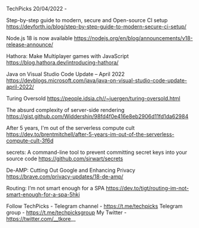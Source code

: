 TechPicks 20/04/2022 -

Step-by-step guide to modern, secure and Open-source CI setup
https://devforth.io/blog/step-by-step-guide-to-modern-secure-ci-setup/

Node.js 18 is now available
https://nodejs.org/en/blog/announcements/v18-release-announce/

Hathora: Make Multiplayer games with JavaScript
https://blog.hathora.dev/introducing-hathora/

Java on Visual Studio Code Update – April 2022
https://devblogs.microsoft.com/java/java-on-visual-studio-code-update-april-2022/

Turing Oversold
https://people.idsia.ch//~juergen/turing-oversold.html

The absurd complexity of server-side rendering
https://gist.github.com/Widdershin/98fd4f0e416e8eb2906d11fd1da62984

After 5 years, I'm out of the serverless compute cult
https://dev.to/brentmitchell/after-5-years-im-out-of-the-serverless-compute-cult-3f6d

secrets: A command-line tool to prevent committing secret keys into your source code
https://github.com/sirwart/secrets

De-AMP: Cutting Out Google and Enhancing Privacy
https://brave.com/privacy-updates/18-de-amp/

Routing: I’m not smart enough for a SPA
https://dev.to/tigt/routing-im-not-smart-enough-for-a-spa-5hki

Follow TechPicks -
Telegram channel - https://t.me/techpicks
Telegram group - https://t.me/techpicksgroup
My Twitter - https://twitter.com/__tkore__
